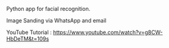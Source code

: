 Python app for facial recognition.

Image Sanding via WhatsApp and email

YouTube Tutorial : https://www.youtube.com/watch?v=g8CW-HbDeTM&t=109s
